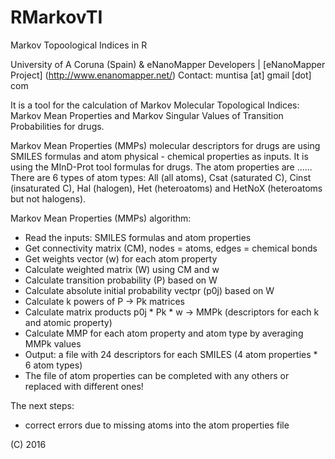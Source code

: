 RMarkovTI
===========

Markov Topoological Indices in R

University of A Coruna (Spain) & eNanoMapper Developers |  [eNanoMapper Project] (http://www.enanomapper.net/)
Contact: muntisa [at] gmail [dot] com

It is a tool for the calculation of Markov Molecular Topological Indices: Markov Mean Properties and Markov Singular Values of Transition Probabilities for drugs. 

Markov Mean Properties (MMPs) molecular descriptors for drugs are using SMILES formulas and atom physical - chemical properties as inputs. It is using the MInD-Prot tool formulas for drugs.
The atom properties are ...... There are 6 types of atom types: All (all atoms), Csat (saturated C), Cinst (insaturated C), Hal (halogen), Het (heteroatoms) and HetNoX (heteroatoms but not halogens).

Markov Mean Properties (MMPs) algorithm: 
- Read the inputs: SMILES formulas and atom properties
- Get connectivity matrix (CM), nodes = atoms, edges = chemical bonds
- Get weights vector (w) for each atom property
- Calculate weighted matrix (W) using CM and w
- Calculate transition probability (P) based on W
- Calculate absolute initial probability vectpr (p0j) based on W
- Calculate k powers of P -> Pk matrices
- Calculate matrix products p0j * Pk * w -> MMPk (descriptors for each k and atomic property)
- Calculate MMP for each atom property and atom type by averaging MMPk values
- Output: a file with 24 descriptors for each SMILES (4 atom properties * 6 atom types)
- The file of atom properties can be completed with any others or replaced with different ones!

The next steps:
- correct errors due to missing atoms into the atom properties file

(C) 2016